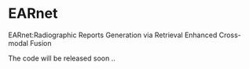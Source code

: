 # EARnet
EARnet:Radiographic Reports Generation via Retrieval Enhanced Cross-modal Fusion

The code will be released soon ..
